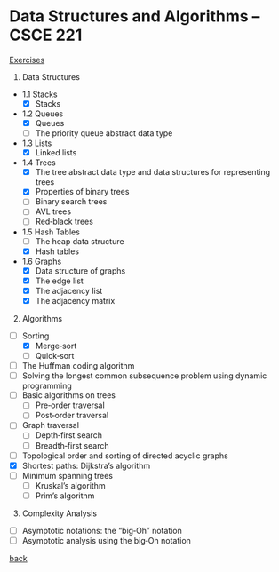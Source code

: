 # Data Structures and Algorithms – CSCE 221

[Exercises](./exercises/README.md)

1. Data Structures

- 1.1 Stacks
  - [x] Stacks
- 1.2 Queues
  - [x] Queues
  - [ ] The priority queue abstract data type
- 1.3 Lists
  - [x] Linked lists
- 1.4 Trees
  - [x] The tree abstract data type and data structures for representing trees
  - [x] Properties of binary trees
  - [ ] Binary search trees
  - [ ] AVL trees
  - [ ] Red‐black trees
- 1.5 Hash Tables
  - [ ] The heap data structure
  - [x] Hash tables
- 1.6 Graphs
  - [x] Data structure of graphs
  - [x] The edge list
  - [x] The adjacency list
  - [x] The adjacency matrix

2. Algorithms

- [ ] Sorting
  - [x] Merge‐sort
  - [ ] Quick‐sort
- [ ] The Huffman coding algorithm
- [ ] Solving the longest common subsequence problem using dynamic programming
- [ ] Basic algorithms on trees
  - [ ] Pre‐order traversal
  - [ ] Post‐order traversal
- [ ] Graph traversal
  - [ ] Depth‐first search
  - [ ] Breadth‐first search
- [ ] Topological order and sorting of directed acyclic graphs
- [x] Shortest paths: Dijkstra’s algorithm
- [ ] Minimum spanning trees
  - [ ] Kruskal’s algorithm
  - [ ] Prim’s algorithm

3. Complexity Analysis

- [ ] Asymptotic notations: the “big‐Oh” notation
- [ ] Asymptotic analysis using the big‐Oh notation

[back](../FollowUp.md)

